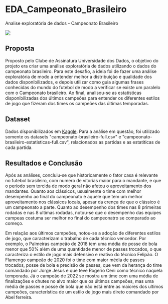 # EDA_Campeonato_Brasileiro
Analise exploratória de dados - Campeonato Brasileiro

![]([https://cdn.create.vista.com/api/media/small/150617900/stock-photo-soccer-ball-on-grass](https://cdn.pixabay.com/photo/2016/11/29/07/06/bleachers-1867992_1280.jpg))

## Proposta
Proposto pelo Clube de Assinatura Universidade dos Dados, o objetivo do projeto era criar uma análise exploratória de dados utilizando o dados do campeonato brasileiro. Para este desafio, a ideia foi de fazer uma análise exploratória de modo a entender melhor a distribuição e qualidade dos dados disponibilizados, e depois utilizar como guia algumas frases conhecidas do mundo do futebol de modo a verificar se existe um paralelo com o Campeonato brasileiro. Ao final, analisou-se as estatísticas disponibilizadas dos últimos campeões para entender os diferentes estilos de jogo que fizeram dos times os campeões das últimas temporadas.

## Dataset
Dados dísponibilizados em [Kaggle](https://www.kaggle.com/datasets/adaoduque/campeonato-brasileiro-de-futebol?select=campeonato-brasileiro-gols.csv). Para a análise em questão, foi utilizado somente os datasets "campeonato-brasileiro-full.csv" e "campeonato-brasileiro-estatisticas-full.csv", relacionados as partidas e as estatiticas de cada partida.

## Resultados e Conclusão
Após as análises, concluiu-se que historicamente o fator casa é relevante no futebol brasileiro, com numero de vitorias maior para o mandante, e que o período sem torcida de modo geral não afetou o aproveitamento dos mandantes. Quanto aos clássicos, usualmente o time com melhor desempenho ao final do campeonato é aquele que tem um melhor aproveitamento nos clássicos locais, apesar da crença de que o clássico é um campeonato a parte. Quanto ao desempenho dos times nas 8 primeiras rodadas e nas 8 ultimas rodadas, notou-se que o desempenho das equipes campeas costuma ser melhor no final do campeonatro se comparado ao começo.

Em relação aos últimos campeões, notou-se a adoção de diferentes estilos de jogo, que caracterizam o trabalho de cada técnico vencedor. Por exemplo, o Palmeiras campeão de 2018 tem uma média de posse de bola menor que 50% além de uma quantidade menor de passes trocados, o que caracteriza o estilo de jogo mais defensivo e reativo do técnico Felipão. O Flamengo campeão de 2020 foi o time com maior média de passes trocados, posse de bola e precisão de passes, que vem da herança do time comandado por Jorge Jesus e que teve Rogerio Ceni como técnico naquela temporada. Já o campeão de 2022 se mostra um time com uma média de finalizações e chutes no alvo maior que os últimos campeões, mas uma média de passes e posse de bola que não está entre as maiores dos ultimos campeões, característica de um estilo de jogo mais direto comandado por Abel ferreira.
